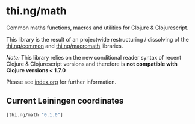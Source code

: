 # thi.ng/math

Common maths functions, macros and utilities for Clojure &
Clojurescript.

This library is the result of an projectwide restructuring /
dissolving of the [thi.ng/common](http://thi.ng/common) and
[thi.ng/macromath](http://thi.ng/macromath) libraries.

*Note:* This library relies on the new conditional reader syntax of
 recent Clojure & Clojurescript versions and therefore is **not
 compatible with Clojure versions < 1.7.0**

Please see [index.org](src/index.org) for further information.

## Current Leiningen coordinates

```clj
[thi.ng/math "0.1.0"]
```
